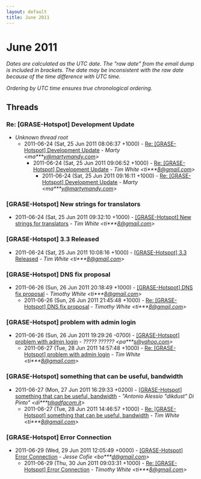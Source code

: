 ```yaml
---
layout: default
title: June 2011
---
```


# June 2011

_Dates are calculated as the UTC date. The "raw date" from the email dump is included in brackets. The date may be inconsistent with the raw date because of the time difference with UTC time._

_Ordering by UTC time ensures true chronological ordering._

## Threads

### Re: [GRASE-Hotspot] Development Update
+ _Unknown thread root_
  + 2011-06-24 (Sat, 25 Jun 2011 08:06:37 +1000) - [Re: [GRASE-Hotspot] Development Update](/archive/2011/06/03576dc1bcb3c6ce316838eed877f70d96243f25f3900f718548146bff67cfe5) - _Marty \<ma***y@martymandy.com\>_
    + 2011-06-24 (Sat, 25 Jun 2011 09:06:52 +1000) - [Re: [GRASE-Hotspot] Development Update](/archive/2011/06/6e0443926dd4164906386333b593cd3468358871d70217b1a95ef6ef0e20ce33) - _Tim White \<ti***8@gmail.com\>_
      + 2011-06-24 (Sat, 25 Jun 2011 09:16:11 +1000) - [Re: [GRASE-Hotspot] Development Update](/archive/2011/06/d3f44b62e6746278bd1a027d53adc632ca3e54d867fa1aec3bb61b2ea816e57a) - _Marty \<ma***y@martymandy.com\>_

### [GRASE-Hotspot] New strings for translators
+ 2011-06-24 (Sat, 25 Jun 2011 09:32:10 +1000) - [[GRASE-Hotspot] New strings for translators](/archive/2011/06/0cdd5452cdb1aefea0b808688b1c4a44e3fec58c48bce68d2e65d73b26d290b6) - _Tim White \<ti***8@gmail.com\>_

### [GRASE-Hotspot] 3.3 Released
+ 2011-06-24 (Sat, 25 Jun 2011 10:08:16 +1000) - [[GRASE-Hotspot] 3.3 Released](/archive/2011/06/506b9b25b848d4f12e457c251a6a246f3054bbcf14e509a7308ec0ec6647f8a4) - _Tim White \<ti***8@gmail.com\>_

### [GRASE-Hotspot] DNS fix proposal
+ 2011-06-26 (Sun, 26 Jun 2011 20:18:49 +1000) - [[GRASE-Hotspot] DNS fix proposal](/archive/2011/06/f75b396bbbc553d01d224f785bc6670ec5ee3e4b0c6d44dc28a9a66172bdcdd6) - _Timothy White \<ti***8@gmail.com\>_
  + 2011-06-26 (Sun, 26 Jun 2011 21:45:48 +1000) - [Re: [GRASE-Hotspot] DNS fix proposal](/archive/2011/06/abedb9da901ead89dd1334751bd2fef7271ae8c1a692dae16a1bb6d6c94aaaef) - _Timothy White \<ti***8@gmail.com\>_

### [GRASE-Hotspot] problem with admin login
+ 2011-06-26 (Sun, 26 Jun 2011 19:29:26 -0700) - [[GRASE-Hotspot] problem with admin login](/archive/2011/06/05e950117aa9ce06f63029e63bf268e2d555862a7ba57c6e7f18d62b3f0ae342) - _????? ?????? \<pa***s@yahoo.com\>_
  + 2011-06-27 (Tue, 28 Jun 2011 14:57:48 +1000) - [Re: [GRASE-Hotspot] problem with admin login](/archive/2011/06/3dc1160d9d16a7b4dc40b82c1445f8ecd95bd64642fc823e40748809f932dbc0) - _Tim White \<ti***8@gmail.com\>_

### [GRASE-Hotspot] something that can be useful, bandwidth
+ 2011-06-27 (Mon, 27 Jun 2011 16:29:33 +0200) - [[GRASE-Hotspot] something that can be useful, bandwidth](/archive/2011/06/46335d333c5f9a1bbf3a70e31fbb03665f0cb48f452baaba75174e5bb318fe68) - _"Antonio Alessio \"dikdust\" Di Pinto" \<di***t@adfacom.it\>_
  + 2011-06-27 (Tue, 28 Jun 2011 14:46:57 +1000) - [Re: [GRASE-Hotspot] something that can be useful, bandwidth](/archive/2011/06/7d4810e443642a0fdd06abfe0d0e84efffd73d5abb1b278f08c9d83db701870f) - _Tim White \<ti***8@gmail.com\>_

### [GRASE-Hotspot] Error Connection
+ 2011-06-29 (Wed, 29 Jun 2011 12:05:49 +0000) - [[GRASE-Hotspot] Error Connection](/archive/2011/06/6ee79c38daf63ee40d3049a254c2050f215db808e138e2e9bac415b72495d8a4) - _Jesse Cofie \<bo***d@gmail.com\>_
  + 2011-06-29 (Thu, 30 Jun 2011 09:03:31 +1000) - [Re: [GRASE-Hotspot] Error Connection](/archive/2011/06/ba052832565321fd78ee3ef0e7e9fe8c517a03ef3419fd5004d75eca3e805aa1) - _Timothy White \<ti***8@gmail.com\>_

